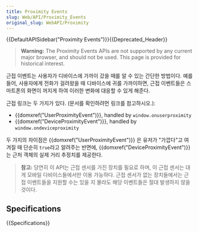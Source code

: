 ```yaml
---
title: Proximity Events
slug: Web/API/Proximity_Events
original_slug: WebAPI/Proximity
---
```


{{DefaultAPISidebar("Proximity Events")}}{{Deprecated_Header}}

> **Warning:** The Proximity Events APIs are not supported by any current major browser, and should not be used. This page is provided for historical interest.

근접 이벤트는 사용자가 디바이스에 가까이 갔을 때를 알 수 있는 간단한 방법이다. 예를 들어, 사용자에게 전화가 걸려왔을 때 디바이스에 귀를 가까이하면, 근접 이벤트들은 스마트폰의 화면이 꺼지게 하여 이러한 변화에 대응할 수 있게 해준다.

근접 링크는 두 가지가 있다. (문서를 확인하려먼 링크를 참고하시오.):

- {{domxref("UserProximityEvent")}}, handled by `window.onuserproximity`
- {{domxref("DeviceProximityEvent")}}, handled by `window.ondeviceproximity`

두 가지의 차이점은 {{domxref("UserProximityEvent")}} 은 유저가 "가깝다"고 여겨질 때 단순히 `true`라고 알려주는 반면에, {{domxref("DeviceProximityEvent")}}는 근처 객체의 실제 거리 추정치를 제공한다.

> **참고:** 당연히 이 API는 근접 센서를 가진 장치를 필요로 하며, 이 근접 센서는 대게 모바일 다비이스들에서만 이용 가능하다. 근접 센서가 없는 장치들에서는 근접 이벤트들을 지원할 수는 있을 지 몰라도 해당 이벤트들은 절대 발생하지 않을 것이다.

## Specifications

{{Specifications}}
